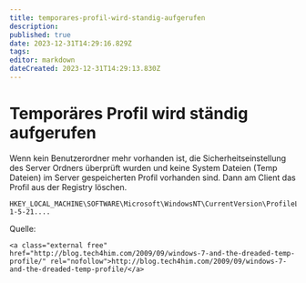 ```yaml
---
title: temporares-profil-wird-standig-aufgerufen
description: 
published: true
date: 2023-12-31T14:29:16.829Z
tags: 
editor: markdown
dateCreated: 2023-12-31T14:29:13.830Z
---
```


# Temporäres Profil wird ständig aufgerufen

Wenn kein Benutzerordner mehr vorhanden ist, die Sicherheitseinstellung des Server Ordners überprüft wurden und keine System Dateien (Temp Dateien) im Server gespeicherten Profil vorhanden sind. Dann am Client das Profil aus der Registry löschen.

```
HKEY_LOCAL_MACHINE\SOFTWARE\Microsoft\WindowsNT\CurrentVersion\ProfileList\S-1-5-21....
```

  
  
Quelle:

```
<a class="external free" href="http://blog.tech4him.com/2009/09/windows-7-and-the-dreaded-temp-profile/" rel="nofollow">http://blog.tech4him.com/2009/09/windows-7-and-the-dreaded-temp-profile/</a>
```